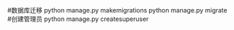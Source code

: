 #数据库迁移
python manage.py makemigrations 
python manage.py migrate
#创建管理员
python manage.py createsuperuser


